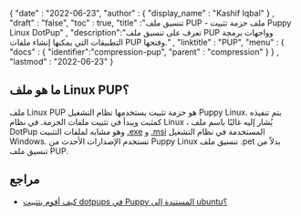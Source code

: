 {
  "date" : "2022-06-23",
  "author" : {
    "display_name" : "Kashif Iqbal"
} ,
  "draft" : "false",
  "toc" : true,
  "title" :"تنسيق ملف PUP - ملف حزمة تثبيت Puppy Linux DotPup" ,
  "description":"تعرف على تنسيق ملف PUP وواجهات برمجة التطبيقات التي يمكنها إنشاء ملفات PUP وفتحها." ,
  "linktitle" : "PUP",
  "menu" : {
    "docs" : {
      "identifier":"compression-pup",
      "parent" : "compression"
}
} ,
  "lastmod" : "2022-06-23"
}

## ما هو ملف Linux PUP؟

ملف Linux PUP هو حزمة تثبيت يستخدمها نظام التشغيل Puppy Linux. يتم تنفيذه كمثبت ويبدأ في تثبيت ملفات الحزمة. في نظام Linux ، يُشار إليه غالبًا باسم ملف DotPup وهو مشابه لملفات التثبيت [.exe](/ar/executable/exe/) و [.msi](/ar/executable/msi/) المستخدمة في نظام التشغيل Windows. تستخدم الإصدارات الأحدث من Puppy Linux تنسيق ملف .pet بدلاً من تنسيق ملف PUP.

## مراجع

* [كيف أقوم بتثبيت dotpups في Puppy المستندة إلى ubuntu؟](https://oldforum.puppylinux.com/viewtopic.php؟p=953313)

